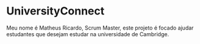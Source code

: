 # UniversityConnect
Meu nome é Matheus Ricardo, Scrum Master, este projeto é focado ajudar estudantes que desejam estudar na universidade de Cambridge.

